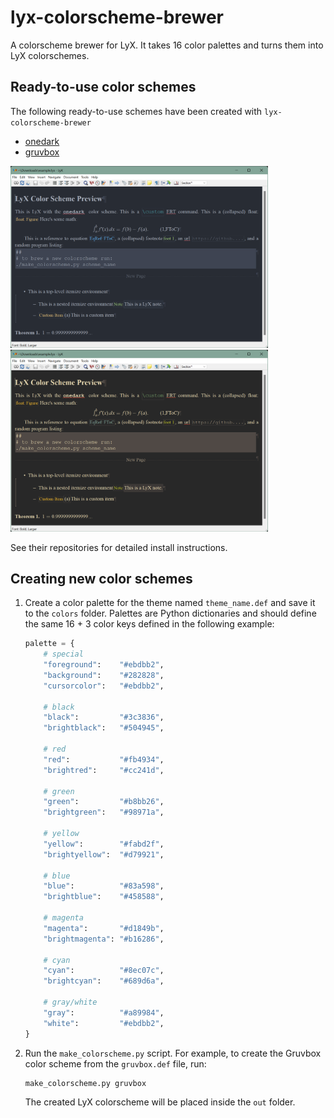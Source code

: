 # lyx-colorscheme-brewer

A colorscheme brewer for LyX. It takes 16 color palettes and turns them into
LyX colorschemes.

## Ready-to-use color schemes

The following ready-to-use schemes have been created with `lyx-colorscheme-brewer`
* [onedark](https://github.com/urob/onedark.lyx)
* [gruvbox](https://github.com/urob/gruvbox.lyx)

<a href="screenshots/onedark.png"><img src="screenshots/onedark.png" width="412"></a>
<a href="screenshots/gruvbox.png"><img src="screenshots/gruvbox.png" width="412"></a>

See their repositories for detailed install instructions.

## Creating new color schemes

1. Create a color palette for the theme named `theme_name.def` and save it to the
    `colors` folder. Palettes are Python dictionaries and should define the same 16 + 3
    color keys defined in the following example: 
    ```py
    palette = {
        # special
        "foreground":    "#ebdbb2",
        "background":    "#282828",
        "cursorcolor":   "#ebdbb2",

        # black
        "black":         "#3c3836",
        "brightblack":   "#504945",

        # red
        "red":           "#fb4934",
        "brightred":     "#cc241d",

        # green
        "green":         "#b8bb26",
        "brightgreen":   "#98971a",

        # yellow
        "yellow":        "#fabd2f",
        "brightyellow":  "#d79921",

        # blue
        "blue":          "#83a598",
        "brightblue":    "#458588",

        # magenta
        "magenta":       "#d1849b",
        "brightmagenta": "#b16286",

        # cyan
        "cyan":          "#8ec07c",
        "brightcyan":    "#689d6a",

        # gray/white
        "gray":          "#a89984",
        "white":         "#ebdbb2",
    }
    ```
2. Run the `make_colorscheme.py` script. For example, to create the Gruvbox color scheme
   from the `gruvbox.def` file, run:
    ```
    make_colorscheme.py gruvbox
    ```
    The created LyX colorscheme will be placed inside the `out` folder.
